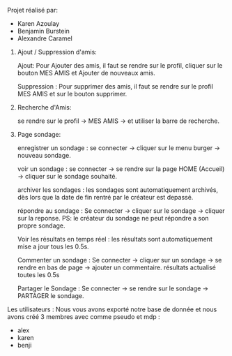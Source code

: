 Projet réalisé par:

* Karen Azoulay
* Benjamin Burstein
* Alexandre Caramel

1. Ajout / Suppression d'amis:

   Ajout: Pour Ajouter des amis, il faut se rendre sur le profil, cliquer sur le bouton MES AMIS et Ajouter de nouveaux amis.

   Suppression : Pour supprimer des amis, il faut se rendre sur le profil MES AMIS et sur le bouton supprimer.

2. Recherche d'Amis:

    se rendre sur le profil -> MES AMIS -> et utiliser la barre de recherche.

3. Page sondage: 

    enregistrer un sondage : se connecter -> cliquer sur le menu burger -> nouveau sondage.

    voir un sondage : se connecter -> se rendre sur la page HOME (Accueil) -> cliquer sur le sondage souhaité.

    archiver les sondages : les sondages sont automatiquement archivés, dès lors que la date de fin rentré par le créateur est depassé.

    répondre au sondage : Se connecter -> cliquer sur le sondage -> cliquer sur la reponse. PS: le créateur du sondage ne peut répondre a son propre sondage.

    Voir les résultats en temps réel : les résultats sont automatiquement mise a jour tous les 0.5s.

    Commenter un sondage : Se connecter -> cliquer sur un sondage -> se rendre en bas de page -> ajouter un commentaire. résultats actualisé toutes les 0.5s

    Partager le Sondage : Se connecter -> se rendre sur le sondage -> PARTAGER le sondage.


Les utilisateurs :
Nous vous avons exporté notre base de donnée et nous avons créé 3 membres avec comme pseudo et mdp :
- alex 
- karen
- benji


